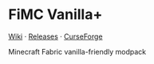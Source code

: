 # FiMC Vanilla+
[Wiki](https://github.com/filcuk/fimc-vanilla-plus/wiki) · 
[Releases](https://github.com/filcuk/fimc-vanilla-plus/releases) · 
[CurseForge](https://www.curseforge.com/minecraft/modpacks/fimc-vanilla-plus)  

Minecraft Fabric vanilla-friendly modpack
